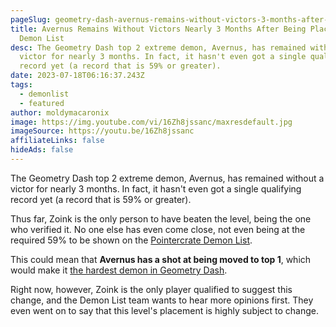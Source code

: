 ```yaml
---
pageSlug: geometry-dash-avernus-remains-without-victors-3-months-after-being-placed-on-the-demon-list
title: Avernus Remains Without Victors Nearly 3 Months After Being Placed On The
  Demon List
desc: The Geometry Dash top 2 extreme demon, Avernus, has remained without a
  victor for nearly 3 months. In fact, it hasn't even got a single qualifying
  record yet (a record that is 59% or greater).
date: 2023-07-18T06:16:37.243Z
tags:
  - demonlist
  - featured
author: moldymacaronix
image: https://img.youtube.com/vi/16Zh8jssanc/maxresdefault.jpg
imageSource: https://youtu.be/16Zh8jssanc
affiliateLinks: false
hideAds: false
---
```

The Geometry Dash top 2 extreme demon, Avernus, has remained without a victor for nearly 3 months. In fact, it hasn't even got a single qualifying record yet (a record that is 59% or greater).

Thus far, Zoink is the only person to have beaten the level, being the one who verified it. No one else has even come close, not even being at the required 59% to be shown on the [Pointercrate Demon List](/posts/geometry-dash-demon-list-where-to-find-the-hardest-demons/).

This could mean that **Avernus has a shot at being moved to top 1**, which would make it [the hardest demon in Geometry Dash](/posts/geometry-dash-levels-what-is-the-hardest-level-ever-made/).

Right now, however, Zoink is the only player qualified to suggest this change, and the Demon List team wants to hear more opinions first. They even went on to say that this level's placement is highly subject to change.